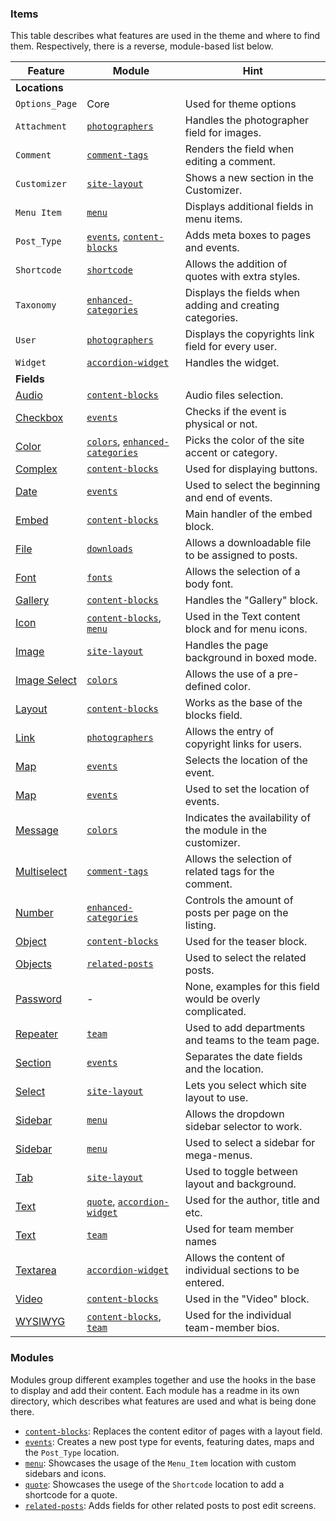 ### Items
This table describes what features are used in the theme and where to find them. Respectively, there is a reverse, module-based list below.

| Feature                                                                   | Module                                                           | Hint                                                        |
|---------------------------------------------------------------------------|------------------------------------------------------------------|-------------------------------------------------------------|
| __Locations__                                                             |                                                                  |                                                             |
| `Options_Page`                                                            | Core                                                             | Used for theme options                                      |
| `Attachment`                                                              | [`photographers`](photographers)                                 | Handles the photographer field for images.                  |
| `Comment`                                                                 | [`comment-tags`](comment-tags)                                   | Renders the field when editing a comment.                   |
| `Customizer`                                                              | [`site-layout`](site-layout)                                     | Shows a new section in the Customizer.                      |
| `Menu Item`                                                               | [`menu`](menu)                                                   | Displays additional fields in menu items.                   |
| `Post_Type`                                                               | [`events`](events), [`content-blocks`](content-blocks)           | Adds meta boxes to pages and events.                        |
| `Shortcode`                                                               | [`shortcode`](shortcode)                                         | Allows the addition of quotes with extra styles.            |
| `Taxonomy`                                                                | [`enhanced-categories`](enhanced-categories)                     | Displays the fields when adding and creating categories.    |
| `User`                                                                    | [`photographers`](photographers)                                 | Displays the copyrights link field for every user.          |
| `Widget`                                                                  | [`accordion-widget`](accordion-widget)                           | Handles the widget.                                         |
| __Fields__                                                                |                                                                  |                                                             |
| [Audio](https://www.ultimate-fields.com/docs/fields/audio/)               | [`content-blocks`](content-blocks)                               | Audio files selection.                                      |
| [Checkbox](https://www.ultimate-fields.com/docs/fields/checkbox/)         | [`events`](events)                                               | Checks if the event is physical or not.                     |
| [Color](https://www.ultimate-fields.com/docs/fields/color/)               | [`colors`](colors), [`enhanced-categories`](enhanced-categories) | Picks the color of the site accent or category.             |
| [Complex](https://www.ultimate-fields.com/docs/fields/complex/)           | [`content-blocks`](content-blocks)                               | Used for displaying buttons.                                |
| [Date](https://www.ultimate-fields.com/docs/fields/date/)                 | [`events`](events)                                               | Used to select the beginning and end of events.             |
| [Embed](https://www.ultimate-fields.com/docs/fields/embed/)               | [`content-blocks`](content-blocks)                               | Main handler of the embed block.                            |
| [File](https://www.ultimate-fields.com/docs/fields/file/)                 | [`downloads`](downloads)                                         | Allows a downloadable file to be assigned to posts.         |
| [Font](https://www.ultimate-fields.com/docs/fields/font/)                 | [`fonts`](fonts)                                                 | Allows the selection of a body font.                        |
| [Gallery](https://www.ultimate-fields.com/docs/fields/gallery/)           | [`content-blocks`](content-blocks)                               | Handles the "Gallery" block.                                |
| [Icon](https://www.ultimate-fields.com/docs/fields/icon/)                 | [`content-blocks`](content-blocks), [`menu`](menu)               | Used in the Text content block and for menu icons.          |
| [Image](https://www.ultimate-fields.com/docs/fields/image/)               | [`site-layout`](site-layout)                                     | Handles the page background in boxed mode.                  |
| [Image Select](https://www.ultimate-fields.com/docs/fields/image-select/) | [`colors`](colors)                                               | Allows the use of a pre-defined color.                      |
| [Layout](https://www.ultimate-fields.com/docs/fields/layout/)             | [`content-blocks`](content-blocks)                               | Works as the base of the blocks field.                      |
| [Link](https://www.ultimate-fields.com/docs/fields/link/)                 | [`photographers`](photographers)                                 | Allows the entry of copyright links for users.              |
| [Map](https://www.ultimate-fields.com/docs/fields/map/)                   | [`events`](events)                                               | Selects the location of the event.                          |
| [Map](https://www.ultimate-fields.com/docs/fields/map/)                   | [`events`](events)                                               | Used to set the location of events.                         |
| [Message](https://www.ultimate-fields.com/docs/fields/message/)           | [`colors`](colors)                                               | Indicates the availability of the module in the customizer. |
| [Multiselect](https://www.ultimate-fields.com/docs/fields/multiselect/)   | [`comment-tags`](comment-tags)                                   | Allows the selection of related tags for the comment.       |
| [Number](https://www.ultimate-fields.com/docs/fields/number/)             | [`enhanced-categories`](enhanced-categories)                     | Controls the amount of posts per page on the listing.       |
| [Object](https://www.ultimate-fields.com/docs/fields/object/)             | [`content-blocks`](content-blocks)                               | Used for the teaser block.                                  |
| [Objects](https://www.ultimate-fields.com/docs/fields/objects/)           | [`related-posts`](related-posts)                                 | Used to select the related posts.                           |
| [Password](https://www.ultimate-fields.com/docs/fields/password/)         | -                                                                | None, examples for this field would be overly complicated.  |
| [Repeater](https://www.ultimate-fields.com/docs/fields/repeater/)         | [`team`](team)                                                   | Used to add departments and teams to the team page.         |
| [Section](https://www.ultimate-fields.com/docs/fields/section/)           | [`events`](events)                                               | Separates the date fields and the location.                 |
| [Select](https://www.ultimate-fields.com/docs/fields/select/)             | [`site-layout`](site-layout)                                     | Lets you select which site layout to use.                   |
| [Sidebar](https://www.ultimate-fields.com/docs/fields/sidebar/)           | [`menu`](menu)                                                   | Allows the dropdown sidebar selector to work.               |
| [Sidebar](https://www.ultimate-fields.com/docs/fields/sidebar/)           | [`menu`](menu)                                                   | Used to select a sidebar for mega-menus.                    |
| [Tab](https://www.ultimate-fields.com/docs/fields/tab/)                   | [`site-layout`](site-layout)                                     | Used to toggle between layout and background.               |
| [Text](https://www.ultimate-fields.com/docs/fields/text/)                 | [`quote`](quote), [`accordion-widget`](accordion-widget)         | Used for the author, title and etc.                         |
| [Text](https://www.ultimate-fields.com/docs/fields/text/)                 | [`team`](team)                                                   | Used for team member names                                  |
| [Textarea](https://www.ultimate-fields.com/docs/fields/textarea/)         | [`accordion-widget`](accordion-widget)                           | Allows the content of individual sections to be entered.    |
| [Video](https://www.ultimate-fields.com/docs/fields/video/)               | [`content-blocks`](content-blocks)                               | Used in the "Video" block.                                  |
| [WYSIWYG](https://www.ultimate-fields.com/docs/fields/wysiwyg/)           | [`content-blocks`](content-blocks), [`team`](team)               | Used for the individual team-member bios.                   |

### Modules
Modules group different examples together and use the hooks in the base to display and add their content. Each module has a readme in its own directory, which describes what features are used and what is being done there.

- [`content-blocks`](modules/content-blocks): Replaces the content editor of pages with a layout field.
- [`events`](modules/events/): Creates a new post type for events, featuring dates, maps and the `Post_Type` location.
- [`menu`](modules/menu/): Showcases the usage of the `Menu_Item` location with custom sidebars and icons.
- [`quote`](modules/quote/): Showcases the usege of the `Shortcode` location to add a shortcode for a quote.
- [`related-posts`](modules/related-posts/): Adds fields for other related posts to post edit screens.
